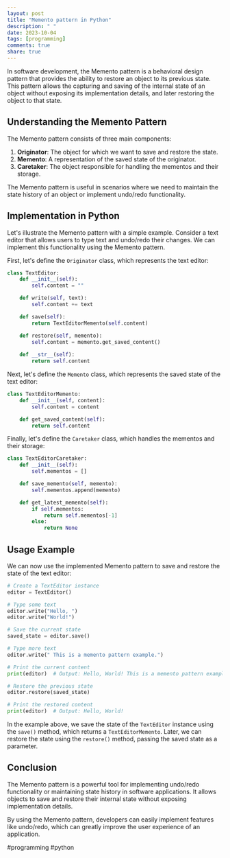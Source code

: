```yaml
---
layout: post
title: "Memento pattern in Python"
description: " "
date: 2023-10-04
tags: [programming]
comments: true
share: true
---
```


In software development, the Memento pattern is a behavioral design pattern that provides the ability to restore an object to its previous state. This pattern allows the capturing and saving of the internal state of an object without exposing its implementation details, and later restoring the object to that state.

## Understanding the Memento Pattern

The Memento pattern consists of three main components:

1. **Originator**: The object for which we want to save and restore the state.
2. **Memento**: A representation of the saved state of the originator.
3. **Caretaker**: The object responsible for handling the mementos and their storage.

The Memento pattern is useful in scenarios where we need to maintain the state history of an object or implement undo/redo functionality.

## Implementation in Python

Let's illustrate the Memento pattern with a simple example. Consider a text editor that allows users to type text and undo/redo their changes. We can implement this functionality using the Memento pattern.

First, let's define the `Originator` class, which represents the text editor:

```python
class TextEditor:
    def __init__(self):
        self.content = ""

    def write(self, text):
        self.content += text

    def save(self):
        return TextEditorMemento(self.content)

    def restore(self, memento):
        self.content = memento.get_saved_content()
      
    def __str__(self):
        return self.content
```

Next, let's define the `Memento` class, which represents the saved state of the text editor:

```python
class TextEditorMemento:
    def __init__(self, content):
        self.content = content

    def get_saved_content(self):
        return self.content
```

Finally, let's define the `Caretaker` class, which handles the mementos and their storage:

```python
class TextEditorCaretaker:
    def __init__(self):
        self.mementos = []

    def save_memento(self, memento):
        self.mementos.append(memento)

    def get_latest_memento(self):
        if self.mementos:
            return self.mementos[-1]
        else:
            return None
```

## Usage Example

We can now use the implemented Memento pattern to save and restore the state of the text editor:

```python
# Create a TextEditor instance
editor = TextEditor()

# Type some text
editor.write("Hello, ")
editor.write("World!")

# Save the current state
saved_state = editor.save()

# Type more text
editor.write(" This is a memento pattern example.")

# Print the current content
print(editor)  # Output: Hello, World! This is a memento pattern example.

# Restore the previous state
editor.restore(saved_state)

# Print the restored content
print(editor)  # Output: Hello, World!

```

In the example above, we save the state of the `TextEditor` instance using the `save()` method, which returns a `TextEditorMemento`. Later, we can restore the state using the `restore()` method, passing the saved state as a parameter.

## Conclusion

The Memento pattern is a powerful tool for implementing undo/redo functionality or maintaining state history in software applications. It allows objects to save and restore their internal state without exposing implementation details.

By using the Memento pattern, developers can easily implement features like undo/redo, which can greatly improve the user experience of an application.

#programming #python